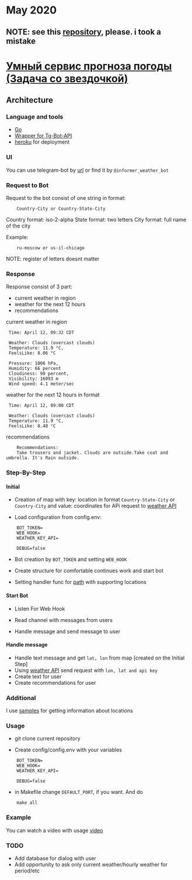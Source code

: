 # May 2020

## NOTE: see this [repository](https://github.com/yudintsevegor/wheather_informer), please. i took a mistake

# [Умный сервис прогноза погоды (Задача со звездочкой)](https://www.notion.so/03f6716315e04acea3023766e5f2cc0e)

## Architecture

### Language and tools
* [Go](https://golang.org/)
* [Wrapper for Tg-Bot-API](https://gopkg.in/telegram-bot-api.v4)
* [heroku](https://dashboard.heroku.com/) for  deployment

### UI
You can use telegram-bot by [url](https://t.me/informer_weather_bot) or find it by `@informer_weather_bot`

### Request to Bot

Request to the bot consist of one string in format:
```
    Country-City or Country-State-City
```

Country format: iso-2-alpha
State format: two letters
City format: full name of the city

Example:
````
    ru-moscow or us-il-chicago
````

NOTE: register of letters doesnt matter

### Response 

Response consist of 3 part:

* current weather in region
* weather for the next 12 hours
* recommendations

current weather in region

````
 Time: April 12, 09:32 CDT

 Weather: Clouds (overcast clouds)
 Temperature: 11.9 °C,
 FeelsLike: 8.06 °C

 Pressure: 1006 hPa,
 Humidity: 66 percent
 Cloudiness: 90 percent,
 Visibility: 16093 m
 Wind speed: 4.1 meter/sec

````

weather for the next 12 hours in format

````
 Time: April 12, 09:00 CDT

 Weather: Clouds (overcast clouds)
 Temperature: 11.9 °C,
 FeelsLike: 8.48 °C
````

recommendations

````
    Recommendations: 
    Take trousers and jacket. Clouds are outside.Take coat and umbrella. It's Rain outside.
````

### Step-By-Step

#### Initial
* Creation of map with key: location in format `Country-State-City` or `Country-City` and value: coordinates for APi
 request to [weather API](https://openweathermap.org/api)
 
* Load configuration from config.env:
```
    BOT_TOKEN=
    WEB_HOOK=
    WEATHER_KEY_API=
    
    DEBUG=false
```

* Bot creation by `BOT_TOKEN` and setting `WEB_HOOK`

* Create structure for comfortable continues work and start bot 

* Setting handler func for [path](https://weatherinformer.herokuapp.com/cities) with supporting locations

#### Start Bot

* Listen For Web Hook

* Read channel with messages from users

* Handle message and send message to user 


#### Handle message

* Handle text message and get `lat, lon` from map [created on the Initial Step]
* Using [weather API](https://openweathermap.org/api) send request with `lon, lat and api key`
* Create text for user
* Create recommendations for user 

### Additional
I use [samples](http://bulk.openweathermap.org/sample/) for getting information about locations

### Usage

* git clone current repository

* Create config/config.env with  your variables

```
    BOT_TOKEN=
    WEB_HOOK=
    WEATHER_KEY_API=
    
    DEBUG=false
```

* in Makefile change `DEFAULT_PORT`, if you want. And do

````
    make all
````

### Example

You can watch a video with usage [video](https://cloud.mail.ru/public/3rVy/2SyNqqFMd)

### TODO

* Add database for dialog with user
* Add opportunity to ask only current weather/hourly weather for period/etc